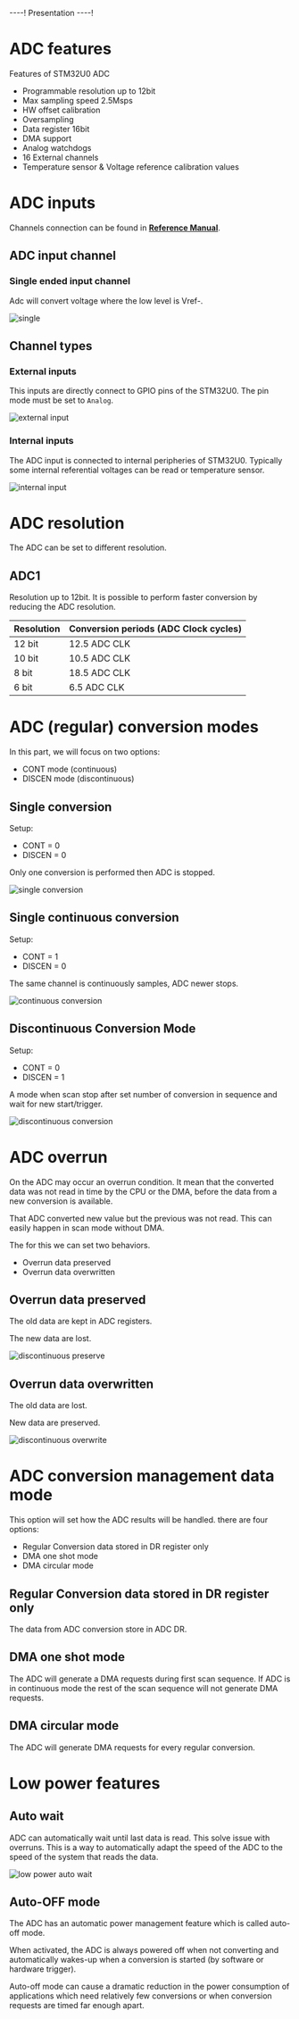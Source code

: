 ----!
Presentation
----!

# ADC features

Features of STM32U0 ADC

- Programmable resolution up to 12bit
- Max sampling speed 2.5Msps
- HW offset calibration
- Oversampling
- Data register 16bit
- DMA support
- Analog watchdogs
- 16 External channels
- Temperature sensor & Voltage reference calibration values


# ADC inputs

Channels connection can be found in **[Reference Manual](https://www.st.com/resource/en/user_manual/um3261-stm32u0-series-safety-manual-stmicroelectronics.pdf)**.

## ADC input channel

### Single ended input channel

Adc will convert voltage where the low level is Vref-.

![single](./img/single_channel.svg)

## Channel types

### **External inputs**

This inputs are directly connect to GPIO pins of the STM32U0.
The pin mode must be set to `Analog`.

![external input](./img/externa_input.svg)

### **Internal inputs**

The ADC input is connected to internal peripheries of STM32U0.
Typically some internal referential voltages can be read or temperature sensor.

![internal input](./img/internal_input.svg)

# ADC resolution

The ADC can be set to different resolution.

## ADC1

Resolution up to 12bit.
It is possible to perform faster conversion by reducing the ADC resolution.

|   Resolution   | Conversion periods (ADC Clock cycles) |
|----------------|--------------------|
|   12 bit       | 12.5 ADC CLK       |
|   10 bit       | 10.5 ADC CLK       |
|   8 bit        | 18.5 ADC CLK       |
|   6 bit        | 6.5 ADC CLK        |


# ADC (regular) conversion modes

In this part, we will focus on two options:

- CONT mode (continuous)
- DISCEN mode (discontinuous)

## Single conversion

Setup:

  - CONT = 0
  - DISCEN = 0

Only one conversion is performed then ADC is stopped.

![single conversion](./img/single_conversion.svg)

## Single continuous conversion

Setup:

  - CONT = 1
  - DISCEN = 0

The same channel is continuously samples, ADC newer stops.


![continuous conversion](./img/continuous_conversion.svg)

## Discontinuous Conversion Mode

Setup:

  - CONT = 0
  - DISCEN = 1

A mode when scan stop after set number of conversion in sequence and wait for new start/trigger.

![discontinuous conversion](./img/discontinous_conversion.svg)


# ADC overrun

On the ADC may occur an overrun condition. It mean that the converted data was not read in time by the CPU or the DMA, before the data from a new conversion is available.

That ADC converted new value but the previous was not read.
This can easily happen in scan mode without DMA.

The for this we can set two behaviors.

- Overrun data preserved
- Overrun data overwritten

## Overrun data preserved

The old data are kept in ADC registers.

The new data are lost.

![discontinuous preserve](./img/ovverrun_preserve.svg)

## Overrun data overwritten

The old data are lost.

New data are preserved.

![discontinuous overwrite](./img/overrun_overwrite.svg)


# ADC conversion management data mode

This option will set how the ADC results will be handled.
there are four options:

- Regular Conversion data stored in DR register only
- DMA one shot mode
- DMA circular mode


## Regular Conversion data stored in DR register only

The data from ADC conversion store in ADC DR.

## DMA one shot mode

The ADC will generate a DMA requests during first scan sequence.
If ADC is in continuous mode the rest of the scan sequence will not generate DMA requests.

## DMA circular mode

The ADC will generate DMA requests for every regular conversion.


# Low power features
## Auto wait

ADC can automatically wait until last data is read.
This solve issue with overruns. This is a way to automatically adapt the speed of the ADC to the speed of the system that
reads the data.

![low power auto wait](./img/auto_wait.svg)

## Auto-OFF mode

The ADC has an automatic power management feature which is called auto-off mode.

When activated, the ADC is always powered off when not converting and automatically wakes-up when a conversion is started (by software or hardware trigger).

Auto-off mode can cause a dramatic reduction in the power consumption of applications which need relatively few conversions or when conversion requests are timed far enough apart.
